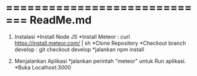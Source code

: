 =============================
	ReadMe.md
=============================

1. Instalasi
	*Install Node JS
	*Install Meteor : curl https://install.meteor.com/ | sh
	*Clone Repository
	*Checkout branch develop : git checkout develop
	*jalankan npm install
	
2. Menjalankan Aplikasi
	*jalankan perintah "meteor" untuk Run aplikasi.
	*Buka Localhost:3000

